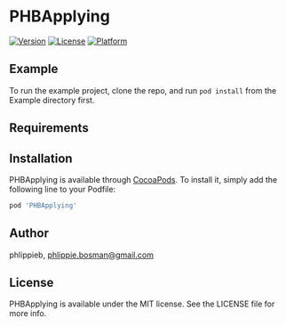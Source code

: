 # PHBApplying

[![Version](https://img.shields.io/cocoapods/v/PHBApplying.svg?style=flat)](https://cocoapods.org/pods/PHBApplying)
[![License](https://img.shields.io/cocoapods/l/PHBApplying.svg?style=flat)](https://cocoapods.org/pods/PHBApplying)
[![Platform](https://img.shields.io/cocoapods/p/PHBApplying.svg?style=flat)](https://cocoapods.org/pods/PHBApplying)

## Example

To run the example project, clone the repo, and run `pod install` from the Example directory first.

## Requirements

## Installation

PHBApplying is available through [CocoaPods](https://cocoapods.org). To install
it, simply add the following line to your Podfile:

```ruby
pod 'PHBApplying'
```

## Author

phlippieb, phlippie.bosman@gmail.com

## License

PHBApplying is available under the MIT license. See the LICENSE file for more info.
